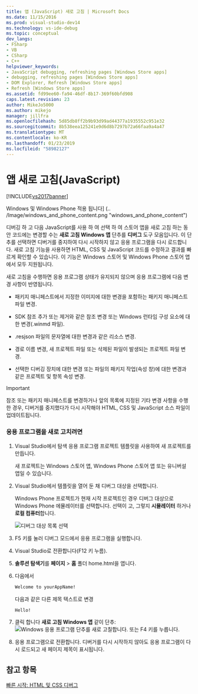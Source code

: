 ```yaml
---
title: 앱 (JavaScript) 새로 고침 | Microsoft Docs
ms.date: 11/15/2016
ms.prod: visual-studio-dev14
ms.technology: vs-ide-debug
ms.topic: conceptual
dev_langs:
- FSharp
- VB
- CSharp
- C++
helpviewer_keywords:
- JavaScript debugging, refreshing pages [Windows Store apps]
- debugging, refreshing pages [Windows Store apps]
- DOM Explorer, Refresh [Windows Store apps]
- Refresh [Windows Store apps]
ms.assetid: fd99ee60-fa94-46df-8b17-369f60bfd908
caps.latest.revision: 23
author: MikeJo5000
ms.author: mikejo
manager: jillfra
ms.openlocfilehash: 5d85db8ff2b9b93d99ad44377a1935552c951e32
ms.sourcegitcommit: 8b538eea125241e9d6d8b7297b72a66faa9a4a47
ms.translationtype: MT
ms.contentlocale: ko-KR
ms.lasthandoff: 01/23/2019
ms.locfileid: "58982127"
---
```

# <a name="refresh-an-app-javascript"></a>앱 새로 고침(JavaScript)
[!INCLUDE[vs2017banner](../includes/vs2017banner.md)]

Windows 및 Windows Phone 적용 됩니다] (.. /Image/windows_and_phone_content.png "windows_and_phone_content")  
  
 디버깅 하 고 다음 JavaScript를 사용 하 여 선택 하 여 스토어 앱을 새로 고침 하는 동안 코드에는 변경할 수는 **새로 고침 Windows 앱** 단추를 **디버그** 도구 모음입니다. 이 단추를 선택하면 디버거를 중지하여 다시 시작하지 않고 응용 프로그램을 다시 로드합니다. 새로 고침 기능을 사용하면 HTML, CSS 및 JavaScript 코드를 수정하고 결과를 빠르게 확인할 수 있습니다. 이 기능은 Windows 스토어 및 Windows Phone 스토어 앱에서 모두 지원됩니다.  
  
 새로 고침을 수행하면 응용 프로그램 상태가 유지되지 않으며 응용 프로그램에 다음 변경 사항이 반영됩니다.  
  
-   패키지 매니페스트에서 지정한 이미지에 대한 변경을 포함하는 패키지 매니페스트 파일 변경.  
  
-   SDK 참조 추가 또는 제거와 같은 참조 변경 또는 Windows 런타임 구성 요소에 대한 변경(.winmd 파일).  
  
-   .resjson 파일의 문자열에 대한 변경과 같은 리소스 변경.  
  
-   경로 이름 변경, 새 프로젝트 파일 또는 삭제된 파일이 발생되는 프로젝트 파일 변경.  
  
-   선택한 디버깅 장치에 대한 변경 또는 파일의 패키지 작업(속성 창)에 대한 변경과 같은 프로젝트 및 항목 속성 변경.  
  
> [!IMPORTANT]
>  참조 또는 패키지 매니페스트를 변경하거나 앞의 목록에 지정된 기타 변경 사항을 수행한 경우, 디버거를 중지했다가 다시 시작해야 HTML, CSS 및 JavaScript 소스 파일이 업데이트됩니다.  
  
### <a name="to-refresh-an-app"></a>응용 프로그램을 새로 고치려면  
  
1.  Visual Studio에서 탐색 응용 프로그램 프로젝트 템플릿을 사용하여 새 프로젝트를 만듭니다.  
  
     새 프로젝트는 Windows 스토어 앱, Windows Phone 스토어 앱 또는 유니버설 앱일 수 있습니다.  
  
2.  Visual Studio에서 템플릿을 열어 둔 채 디버그 대상을 선택합니다.  
  
     Windows Phone 프로젝트가 현재 시작 프로젝트인 경우 디버그 대상으로 Windows Phone 에뮬레이터를 선택합니다. 선택이 고, 그렇지 **시뮬레이터** 하거나 **로컬 컴퓨터**합니다.  
  
     ![디버그 대상 목록 선택](../debugger/media/js-select-target.png "JS_Select_Target")  
  
3.  F5 키를 눌러 디버그 모드에서 응용 프로그램을 실행합니다.  
  
4.  Visual Studio로 전환합니다(F12 키 누름).  
  
5.  **솔루션 탐색기**를 **페이지** > **홈** 폴더 home.html을 엽니다.  
  
6.  다음에서  
  
    ```html  
    Welcome to yourAppName!  
    ```  
  
     다음과 같은 다른 제목 텍스트로 변경  
  
    ```html  
    Hello!  
    ```  
  
7.  클릭 합니다 **새로 고침 Windows 앱** 같이 단추: ![Windows 응용 프로그램 단추를 새로 고칠](../debugger/media/js-refresh.png "JS_Refresh")합니다. 또는 F4 키를 누릅니다.  
  
8.  응용 프로그램으로 전환합니다. 디버거를 다시 시작하지 않아도 응용 프로그램이 다시 로드되고 새 페이지 제목이 표시됩니다.  
  
## <a name="see-also"></a>참고 항목  
 [빠른 시작: HTML 및 CSS 디버그](../debugger/quickstart-debug-html-and-css.md)
